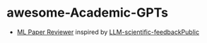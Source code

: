 # awesome-Academic-GPTs
- [ML Paper Reviewer](https://chat.openai.com/g/g-thH81pNXQ-ml-paper-reviewer) inspired by [LLM-scientific-feedbackPublic](https://github.com/Weixin-Liang/LLM-scientific-feedback)
